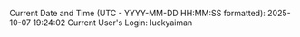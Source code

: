 Current Date and Time (UTC - YYYY-MM-DD HH:MM:SS formatted): 2025-10-07 19:24:02
Current User's Login: luckyaiman
